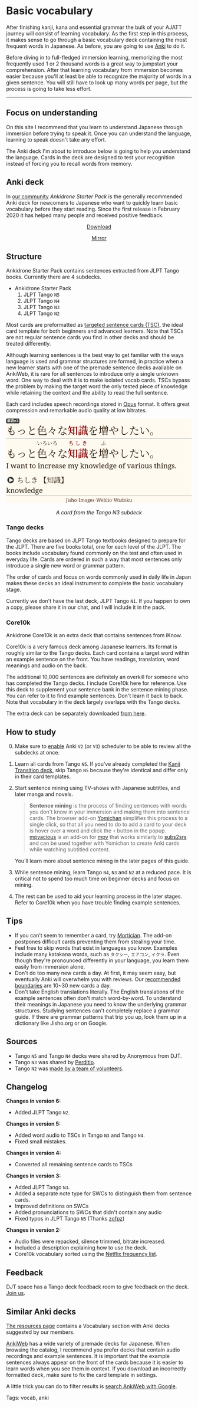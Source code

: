 # Basic vocabulary

After finishing kanji, kana and essential grammar
the bulk of your AJATT journey will consist of learning vocabulary.
As the first step in this process,
it makes sense to go through a basic vocabulary deck
containing the most frequent words in Japanese.
As before, you are going to use [Anki](setting-up-anki.html) to do it.

Before diving in to full-fledged immersion learning,
memorizing the most frequently used 1 or 2 thousand words
is a great way to jumpstart your comprehension.
After that learning vocabulary from immersion becomes easier
because you'll at least be able to recognize the majority of words in a given sentence.
You will still have to look up many words per page,
but the process is going to take less effort.

****

## Focus on understanding

On this site I recommend that you learn to understand Japanese through immersion
before trying to speak it.
Once you can understand the language, learning to speak doesn't take any effort.

The Anki deck I'm about to introduce below is going to help you understand the language.
Cards in the deck are designed to test your recognition
instead of forcing you to recall words from memory.

## Anki deck

In
[our community](join-our-community.html)
*Ankidrone Starter Pack* is the generally recommended Anki deck for newcomers to Japanese
who want to quickly learn basic vocabulary before they start reading.
Since the first release in February 2020 it has helped many people and received positive feedback.

<p align="center"><a class="download_button" href="https://disk.yandex.com/d/adEb8n9uhOacHw">Download</a></p>
<p align="center"><a href="https://t.me/ajatt_tools/60">Mirror</a></p>

## Structure

Ankidrone Starter Pack contains sentences extracted from JLPT Tango books.
Currently there are 4 subdecks.

* Ankidrone Starter Pack
	1) JLPT Tango `N5`
	1) JLPT Tango `N4`
	1) JLPT Tango `N3`
	1) JLPT Tango `N2`

Most cards are preformatted as
[targeted sentence cards (TSC)](discussing-various-card-templates.html#targeted-sentence-cards-or-mpvacious-cards),
the ideal card template for both beginners and advanced learners.
Note that TSCs are not regular sentence cards you find in other decks
and should be treated differently.

Although learning sentences is the best way
to get familiar with the ways language is used and grammar structures are formed,
in practice when a new learner starts with one of the premade sentence decks available on AnkiWeb,
it is rare for all sentences to introduce only a single unknown word.
One way to deal with it is to make isolated vocab cards.
TSCs bypass the problem by making the target word the only tested piece of knowledge
while retaining the context and the ability to read the full sentence.

Each card includes speech recordings stored in
[Opus](https://opus-codec.org/) format.
It offers great compression and remarkable audio quality at low bitrates.

<p align="center"><img alt="screenshot" class="shadow" src="img/jlpt-tango-n3-card.webp"></p>
<p align="center"><i>A card from the Tango N3 subdeck</i></p>

### Tango decks

Tango decks are based on JLPT Tango textbooks
designed to prepare for the JLPT.
There are five books total, one for each level of the JLPT.
The books include vocabulary found commonly on the test and often used in everyday life.
Cards are ordered in such a way
that most sentences only introduce a single new word or grammar pattern.

The order of cards and focus on words commonly used in daily life in Japan
makes these decks an ideal instrument to complete the basic vocabulary stage.

Currently we don't have the last deck, JLPT Tango `N1`.
If you happen to own a copy,
please share it in our chat,
and I will include it in the pack.

### Core10k

Ankidrone Core10k is an extra deck that contains sentences from iKnow.

Core10k is a very famous deck among Japanese learners.
Its format is roughly similar to the Tango decks.
Each card contains a target word within an example sentence on the front.
You have readings, translation, word meanings and audio on the back.

The additional 10,000 sentences are definitely an overkill
for someone who has completed the Tango decks.
I include Core10k here for reference.
Use this deck to supplement your sentence bank in the sentence mining phase.
You can refer to it to find example sentences.
Don't learn it back to back.
Note that vocabulary in the deck largely overlaps with the Tango decks.

The extra deck can be separately downloaded [from here](tba).

## How to study

0) Make sure to
[enable](setting-up-anki.html#preferences)
Anki `V2` (or `V3`) scheduler to be able to review all the subdecks at once.
1) Learn all cards from Tango `N5`.
If you've already completed the
[Kanji Transition deck](jp1k-anki-deck.html),
skip Tango `N5` because they're identical and differ only in their card templates.
2) Start sentence mining using TV-shows with Japanese subtitles, and later manga and novels.

	> **Sentence mining** is the process of finding sentences
	> with words you don't know in your immersion and making them into sentence cards.
	> The browser add-on
	> [Yomichan](https://foosoft.net/projects/yomichan/)
	> simplifies this process to a single click,
	> so that all you need to do to add a card to your deck is hover over a word
	> and click the `+` button in the popup.
	> [mpvacious](https://github.com/Ajatt-Tools/mpvacious)
	> is an add-on for
	> [mpv](https://wiki.archlinux.org/index.php/Mpv)
	> that works similarly to
	> [subs2srs](https://aur.archlinux.org/packages/subs2srs/)
	> and can be used together with Yomichan
	> to create Anki cards while watching subtitled content.

	You'll learn more about sentence mining in the later pages of this guide.

3) While sentence mining, learn Tango `N4`, `N3` and `N2` at a reduced pace.
It is critical not to spend too much time on beginner decks and focus on mining.
4) The rest can be used to aid your learning process in the later stages.
Refer to Core10k when you have trouble finding example sentences.

## Tips

* If you can't seem to remember a card, try [Mortician](https://ankiweb.net/shared/info/1255924302).
The add-on postpones difficult cards preventing them from stealing your time.
* Feel free to skip words that exist in languages you know.
Examples include many katakana words, such as `タクシー`, `エアコン`, `イクラ`.
Even though they're pronounced differently in your language,
you learn them easily from immersion alone.
* Don't do too many new cards a day.
At first, it may seem easy,
but eventually Anki will overwhelm you with reviews.
Our [recommended boundaries](how-to-review.html#new-cards) are 10~30 new cards a day.
* Don't take English translations literally.
The English translations of the example sentences often don't match word-by-word.
To understand their meanings in Japanese you need to know the underlying grammar structures.
Studying sentences can't completely replace a grammar guide.
If there are grammar patterns that trip you up,
look them up in a dictionary like Jisho.org or on Google.

## Sources

* Tango `N5` and Tango `N4` decks were shared by Anonymous from DJT.
* Tango `N3` was shared by [Perditio](https://ankiweb.net/shared/info/519347273).
* Tango `N2` was [made by a team of volunteers](tba).

## Changelog

**Changes in version 6:**
* Added JLPT Tango `N2`.

**Changes in version 5:**
* Added word audio to TSCs in Tango `N3` and Tango `N4`.
* Fixed small mistakes.

**Changes in version 4:**
* Converted all remaining sentence cards to TSCs

**Changes in version 3:**
* Added JLPT Tango `N3`.
* Added a separate note type for SWCs to distinguish them from sentence cards.
* Improved definitions on SWCs
* Added pronunciations to SWCs that didn't contain any audio
* Fixed typos in JLPT Tango `N5` (Thanks [zofpz](https://matrix.to/#/@zofpz:matrix.org))

**Changes in version 2:**
* Audio files were repacked, silence trimmed, bitrate increased.
* Included a description explaining how to use the deck.
* Core10k vocabulary sorted using the [Netflix frequency list](https://t.me/ajatt_tools/18).

## Feedback

DJT space has a Tango deck feedback room to give feedback on the deck.
[Join us](join-our-community.html).

## Similar Anki decks

[The resources page](resources.html#vocabulary)
contains a Vocabulary section with Anki decks suggested by our members.

[AnkiWeb](https://ankiweb.net/shared/decks/japanese)
has a wide variety of premade decks for Japanese.
When browsing the catalog,
I recommend you prefer decks that contain audio recordings and example sentences.
It is important that the example sentences always appear on the front of the cards
because it is easier to learn words when you see them in context.
If you download an incorrectly formatted deck, make sure to fix the card template in settings.

A little trick you can do to filter results is
[search AnkiWeb with Google](https://www.google.co.jp/search?q=site%3Aankiweb.net+japanese+sentences+audio&hl=ja).

Tags: vocab, anki
